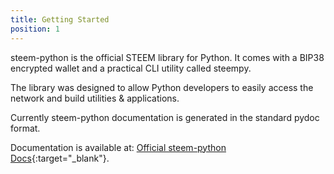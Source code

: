 ```yaml
---
title: Getting Started
position: 1
---
```


 steem-python is the official STEEM library for Python. It comes with a BIP38 encrypted wallet and a practical CLI utility called steempy. 
 
 The library was designed to allow Python developers to easily access the network and build utilities & applications. 
 
 Currently steem-python documentation is generated in the standard pydoc format. 
 
 Documentation is available at: [Official steem-python Docs](http://steem.readthedocs.io/en/latest/){:target="_blank"}.
